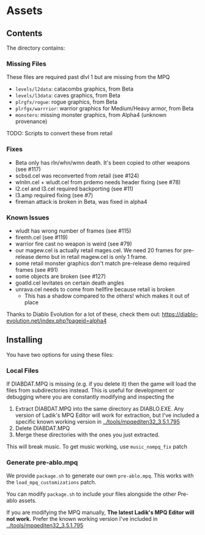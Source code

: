 # Assets

## Contents

The directory contains:

### Missing Files

These files are required past dlvl 1 but are missing from the MPQ

* `levels/l2data`: catacombs graphics, from Beta
* `levels/l3data`: caves graphics, from Beta
* `plrgfx/rogue`: rogue graphics, from Beta
* `plrfgx/warrrior`: warrior graphics for Medium/Heavy armor, from Beta
* `monsters`: missing monster graphics, from Alpha4 (unknown provenance)

TODO: Scripts to convert these from retail

### Fixes

* Beta only has rln/whn/wmn death. It's been copied to other weapons (see #117)
* scbsd.cel was reconverted from retail (see #124)
* wlnlm.cel + wludt.cel from prdemo needs header fixing (see #78)
* l2.cel and l3.cel required backporting (see #11)
* l3.amp required fixing (see #7)
* fireman attack is broken in Beta, was fixed in alpha4

### Known Issues

* wludt has wrong number of frames (see #115)
* firemh.cel (see #119)
* warrior fire cast no weapon is weird (see #79)
* our magew.cel is actually retail mages.cel. We need 20 frames for pre-release demo but in retail magew.cel is only 1 frame.
* some retail monster graphics don't match pre-release demo required frames (see #91)
* some objects are broken (see #127)
* goatld.cel levitates on certain death angles
* unrava.cel needs to come from hellfire because retail is broken
    * This has a shadow compared to the others! which makes it out of place

Thanks to Diablo Evolution for a lot of these, check them out: https://diablo-evolution.net/index.php?pageid=alpha4

## Installing

You have two options for using these files:

### Local Files

If DIABDAT.MPQ is missing (e.g. if you delete it) then the game will load the files from subdirectories instead. This is useful for development or debugging where you are constantly modifying and inspecting the 

1. Extract DIABDAT.MPQ into the same directory as DIABLO.EXE. Any version of Ladik's MPQ Editor will work for extraction, but I've included a specific known working version in [../tools/mpqediten32_3.5.1.795](../tools/mpqediten32_3.5.1.795)
2. Delete DIABDAT.MPQ
3. Merge these directories with the ones you just extracted.

This will break music. To get music working, use `music_nompq_fix` patch

### Generate pre-ablo.mpq

We provide `package.sh` to generate our own `pre-ablo.mpq`. This works with the `load_mpq_customizations` patch.

You can modify `package.sh` to include your files alongside the other Pre-ablo assets.

If you are modifying the MPQ manually, **The latest Ladik's MPQ Editor will not work.**
Prefer the known working version I've included in [../tools/mpqediten32_3.5.1.795](../tools/mpqediten32_3.5.1.795)
